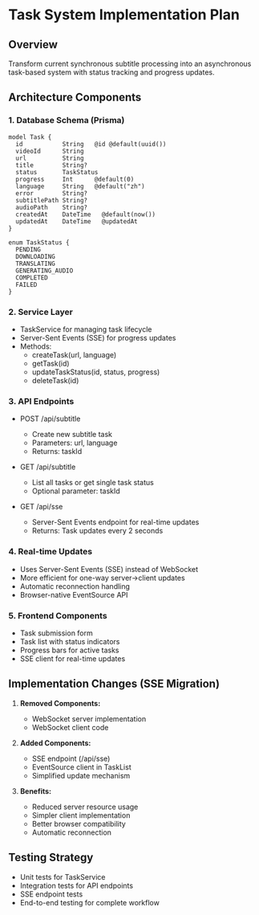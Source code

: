 # Task System Implementation Plan

## Overview
Transform current synchronous subtitle processing into an asynchronous task-based system with status tracking and progress updates.

## Architecture Components

### 1. Database Schema (Prisma)
```prisma
model Task {
  id           String   @id @default(uuid())
  videoId      String
  url          String
  title        String?
  status       TaskStatus
  progress     Int      @default(0)
  language     String   @default("zh")
  error        String?
  subtitlePath String?
  audioPath    String?
  createdAt    DateTime   @default(now())
  updatedAt    DateTime   @updatedAt
}

enum TaskStatus {
  PENDING
  DOWNLOADING
  TRANSLATING
  GENERATING_AUDIO
  COMPLETED
  FAILED
}
```

### 2. Service Layer
- TaskService for managing task lifecycle
- Server-Sent Events (SSE) for progress updates
- Methods:
  - createTask(url, language)
  - getTask(id)
  - updateTaskStatus(id, status, progress)
  - deleteTask(id)

### 3. API Endpoints
- POST /api/subtitle
  - Create new subtitle task
  - Parameters: url, language
  - Returns: taskId

- GET /api/subtitle
  - List all tasks or get single task status
  - Optional parameter: taskId

- GET /api/sse
  - Server-Sent Events endpoint for real-time updates
  - Returns: Task updates every 2 seconds

### 4. Real-time Updates
- Uses Server-Sent Events (SSE) instead of WebSocket
- More efficient for one-way server->client updates
- Automatic reconnection handling
- Browser-native EventSource API

### 5. Frontend Components
- Task submission form
- Task list with status indicators
- Progress bars for active tasks
- SSE client for real-time updates

## Implementation Changes (SSE Migration)

1. **Removed Components:**
   - WebSocket server implementation
   - WebSocket client code

2. **Added Components:**
   - SSE endpoint (/api/sse)
   - EventSource client in TaskList
   - Simplified update mechanism

3. **Benefits:**
   - Reduced server resource usage
   - Simpler client implementation
   - Better browser compatibility
   - Automatic reconnection

## Testing Strategy
- Unit tests for TaskService
- Integration tests for API endpoints
- SSE endpoint tests
- End-to-end testing for complete workflow
